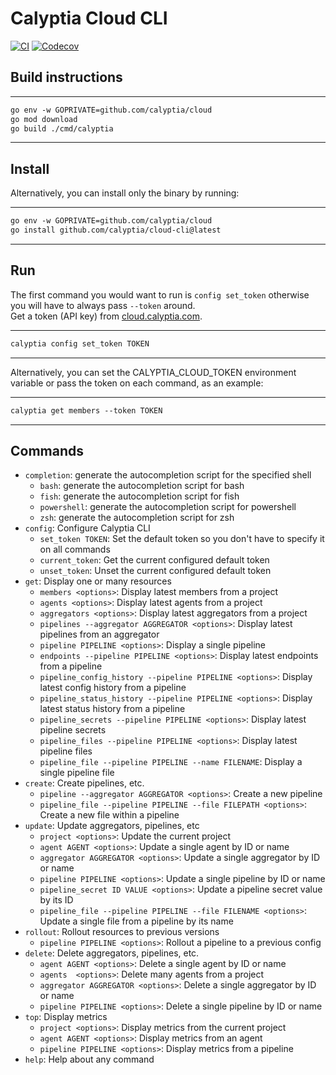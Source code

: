
# Calyptia Cloud CLI

[![CI](https://github.com/calyptia/cloud-cli/actions/workflows/ci.yml/badge.svg)](https://github.com/calyptia/cloud-cli/actions/workflows/ci.yml)
[![Codecov](https://codecov.io/gh/calyptia/cloud-cli/branch/main/graph/badge.svg)](https://codecov.io/gh/calyptia/cloud-cli)

## Build instructions

---
```markdown
go env -w GOPRIVATE=github.com/calyptia/cloud
go mod download
go build ./cmd/calyptia
```
---

## Install

Alternatively, you can install only the binary by running:

---
```markdown
go env -w GOPRIVATE=github.com/calyptia/cloud
go install github.com/calyptia/cloud-cli@latest
```
---


## Run

The first command you would want to run is `config set_token` otherwise you will have to always pass `--token` around.<br>
Get a token (API key) from [cloud.calyptia.com](https://cloud.calyptia.com).

---
```markdown
calyptia config set_token TOKEN
```
---

Alternatively, you can set the CALYPTIA_CLOUD_TOKEN environment variable or pass the token on each command,
as an example:

---
```markdown
calyptia get members --token TOKEN
```
---


## Commands

  - `completion`: generate the autocompletion script for the specified shell
    - `bash`: generate the autocompletion script for bash
    - `fish`: generate the autocompletion script for fish
    - `powershell`: generate the autocompletion script for powershell
    - `zsh`: generate the autocompletion script for zsh
  - `config`: Configure Calyptia CLI
    - `set_token TOKEN`: Set the default token so you don't have to specify it on all commands
    - `current_token`: Get the current configured default token
    - `unset_token`: Unset the current configured default token
  - `get`: Display one or many resources
    - `members <options>`: Display latest members from a project
    - `agents <options>`: Display latest agents from a project
    - `aggregators <options>`: Display latest aggregators from a project
    - `pipelines --aggregator AGGREGATOR <options>`: Display latest pipelines from an aggregator
    - `pipeline PIPELINE <options>`: Display a single pipeline
    - `endpoints --pipeline PIPELINE <options>`: Display latest endpoints from a pipeline
    - `pipeline_config_history --pipeline PIPELINE <options>`: Display latest config history from a pipeline
    - `pipeline_status_history --pipeline PIPELINE <options>`: Display latest status history from a pipeline
    - `pipeline_secrets --pipeline PIPELINE <options>`: Display latest pipeline secrets
    - `pipeline_files --pipeline PIPELINE <options>`: Display latest pipeline files
    - `pipeline_file --pipeline PIPELINE --name FILENAME`: Display a single pipeline file
  - `create`: Create pipelines, etc.
    - `pipeline --aggregator AGGREGATOR <options>`: Create a new pipeline
    - `pipeline_file --pipeline PIPELINE --file FILEPATH <options>`: Create a new file within a pipeline
  - `update`: Update aggregators, pipelines, etc
    - `project <options>`: Update the current project
    - `agent AGENT <options>`: Update a single agent by ID or name
    - `aggregator AGGREGATOR <options>`: Update a single aggregator by ID or name
    - `pipeline PIPELINE <options>`: Update a single pipeline by ID or name
    - `pipeline_secret ID VALUE <options>`: Update a pipeline secret value by its ID
    - `pipeline_file --pipeline PIPELINE --file FILENAME <options>`: Update a single file from a pipeline by its name
  - `rollout`: Rollout resources to previous versions
    - `pipeline PIPELINE <options>`: Rollout a pipeline to a previous config
  - `delete`: Delete aggregators, pipelines, etc.
    - `agent AGENT <options>`: Delete a single agent by ID or name
    - `agents  <options>`: Delete many agents from a project
    - `aggregator AGGREGATOR <options>`: Delete a single aggregator by ID or name
    - `pipeline PIPELINE <options>`: Delete a single pipeline by ID or name
  - `top`: Display metrics
    - `project <options>`: Display metrics from the current project
    - `agent AGENT <options>`: Display metrics from an agent
    - `pipeline PIPELINE <options>`: Display metrics from a pipeline
  - `help`: Help about any command
